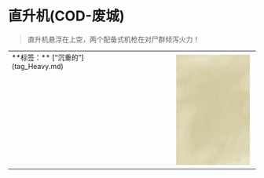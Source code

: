 # 直升机(COD-废城)  
> 直升机悬浮在上空，两个配备式机枪在对尸群倾泻火力！  
  
<table class="table table-bordered" data-toggle="table"  data-show-header="false"><thead style="display:none"><tr ><th  style="width:50%;text-align:left;vertical-align:top;"  >title</th><th  style="width:50%;text-align:left;vertical-align:top;"  ></th></tr></thead><tr ><td  style="width:50%;text-align:left;vertical-align:top;"  >**标签：**	[“沉重的”](tag_Heavy.md)</td><td  style="width:50%;text-align:left;vertical-align:top;"  ><div style="float:right; margin:5px"><div class="gamecard" style="width:150px; height:225px;"><a href="cod_Nc_Heilcopter.md" style="color:black"><img class="bg" decoding="async" src="Sprite/BG_SandTop.png" href="a.md" style="max-width:150px;max-height:225px;"><img decoding="async" src="Sprite/Obsidian.png" class="cardimageNoBack" style="transform: translate(-50%, 0%) scale(0.4398826979472141);"><span style="font-size: 25px;">直升机</span></a></div></div></td></tr></tbody></table>  
  


<script>document.title="直升机 - 卡牌生存百科 Card Survival Wiki";</script>